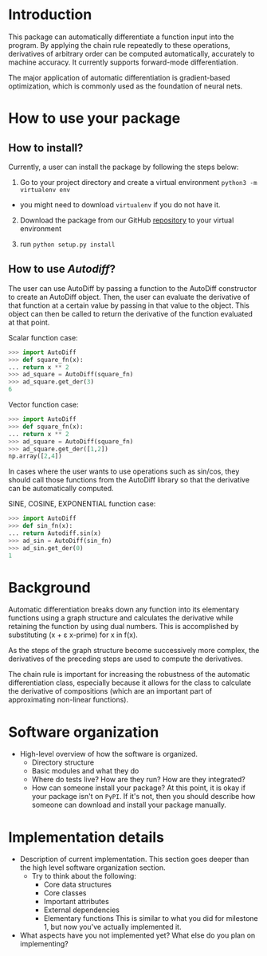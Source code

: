 # Introduction
This package can automatically differentiate a function input into the program. By applying the chain rule repeatedly to these operations, derivatives of arbitrary order can be computed automatically, accurately to machine accuracy. It currently supports forward-mode differentiation.

The major application of automatic differentiation is gradient-based optimization, which is commonly used as the foundation of neural nets.

# How to use your package
  <!-- - How to install?  Even (especially) if the package isn't on `PyPI`, you should walk them through
    the creation of a virtual environment or some other kind of manual installation.
  - Include a basic demo for the user.  Come up with a simple function to differentiate and walk the
    user through the steps needed to accomplish that task. -->
    
## How to install?
Currently, a user can install the package by following the steps below:
1. Go to your project directory and create a virtual environment `python3 -m virtualenv env`
* you might need to download `virtualenv` if you do not have it.
2. Download the package from our GitHub [repository](https://github.com/CS207-group2/cs207-FinalProject/) to your virtual environment
<!-- 3. Move the package to the virtual environment -->
3. run `python setup.py install`

## How to use *Autodiff*?
The user can use AutoDiff by passing a function to the AutoDiff constructor to create an AutoDiff object. Then, the user can evaluate the derivative of that function at a certain value by passing in that value to the object. This object can then be called to return the derivative of the function evaluated at that point.

Scalar function case:

```python
>>> import AutoDiff
>>> def square_fn(x):
...	return x ** 2
>>> ad_square = AutoDiff(square_fn)
>>> ad_square.get_der(3)
6
```

Vector function case:
```python
>>> import AutoDiff
>>> def square_fn(x):
...	return x ** 2
>>> ad_square = AutoDiff(square_fn)
>>> ad_square.get_der([1,2])
np.array([2,4])
```

In cases where the user wants to use operations such as sin/cos, they should call those functions from the AutoDiff library so that the derivative can be automatically computed.

SINE, COSINE, EXPONENTIAL function case:
```python
>>> import AutoDiff
>>> def sin_fn(x):
...	return Autodiff.sin(x)
>>> ad_sin = AutoDiff(sin_fn)
>>> ad_sin.get_der(0)
1
```

# Background
Automatic differentiation breaks down any function into its elementary functions using a graph structure and calculates the derivative while retaining the function by using dual numbers. This is accomplished by substituting (x + ɛ x-prime) for x in f(x).

As the steps of the graph structure become successively more complex, the derivatives of the preceding steps are used to compute the derivatives.

The chain rule is important for increasing the robustness of the automatic differentiation class, especially because it allows for the class to calculate the derivative of compositions (which are an important part of approximating non-linear functions).

# Software organization
  - High-level overview of how the software is organized.
    * Directory structure
    * Basic modules and what they do
    * Where do tests live?  How are they run?  How are they integrated?
    * How can someone install your package?  At this point, it is okay if your package isn't on
      `PyPI`.  If it's not, then you should describe how someone can download and install your
      package manually.

# Implementation details
  - Description of current implementation.  This section goes deeper than the high level software
    organization section.
    * Try to think about the following:
      - Core data structures
      - Core classes
      - Important attributes
      - External dependencies
      - Elementary functions
    This is similar to what you did for milestone 1, but now you've actually implemented it.
  - What aspects have you not implemented yet?  What else do you plan on implementing?
